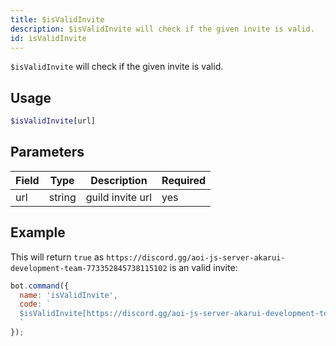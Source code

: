 ```yaml
---
title: $isValidInvite 
description: $isValidInvite will check if the given invite is valid.
id: isValidInvite
---
```


`$isValidInvite` will check if the given invite is valid.

## Usage

```php
$isValidInvite[url]
```

## Parameters 


| Field     | Type    | Description                                        | Required |
|-----------|---------|----------------------------------------------------|----------|
| url      | string  | guild invite url                             | yes      |


## Example

This will return `true` as `https://discord.gg/aoi-js-server-akarui-development-team-773352845738115102` is an valid invite:

```javascript
bot.command({
  name: 'isValidInvite',
  code: `
  $isValidInvite[https://discord.gg/aoi-js-server-akarui-development-team-773352845738115102]
  `
});
```
